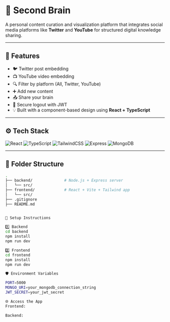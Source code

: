 # 🧠 Second Brain

A personal content curation and visualization platform that integrates social media platforms like **Twitter** and **YouTube** for structured digital knowledge sharing.

---

## 🚀 Features

- 🐦 Twitter post embedding
- 📺 YouTube video embedding
- 🔍 Filter by platform (All, Twitter, YouTube)
- ➕ Add new content
- 📤 Share your brain
- 🔐 Secure logout with JWT
- 💡 Built with a component-based design using **React + TypeScript**

---

## ⚙️ Tech Stack

![React](https://img.shields.io/badge/React-20232A?style=for-the-badge&logo=react&logoColor=61DAFB)
![TypeScript](https://img.shields.io/badge/TypeScript-3178C6?style=for-the-badge&logo=typescript&logoColor=white)
![TailwindCSS](https://img.shields.io/badge/Tailwind_CSS-38B2AC?style=for-the-badge&logo=tailwind-css&logoColor=white)
![Express](https://img.shields.io/badge/Express.js-404D59?style=for-the-badge)
![MongoDB](https://img.shields.io/badge/MongoDB-4DB33D?style=for-the-badge&logo=mongodb&logoColor=white)

---

## 🧩 Folder Structure

```bash
.
├── backend/              # Node.js + Express server
│   └── src/
├── frontend/             # React + Vite + Tailwind app
│   └── src/
├── .gitignore
├── README.md


🔧 Setup Instructions

1️⃣ Backend
cd backend
npm install
npm run dev

2️⃣ Frontend
cd frontend
npm install
npm run dev

🛡️ Environment Variables

PORT=5000
MONGO_URI=your_mongodb_connection_string
JWT_SECRET=your_jwt_secret

🌐 Access the App
Frontend: 

Backend: 
